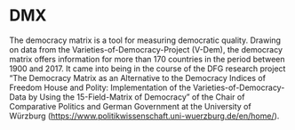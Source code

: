 # DMX

The democracy matrix is a tool for measuring democratic quality. Drawing on data from the Varieties-of-Democracy-Project (V-Dem), the democracy matrix offers information for more than 170 countries in the period between 1900 and 2017. It came into being in the course of the DFG research project “The Democracy Matrix as an Alternative to the Democracy Indices of Freedom House and Polity: Implementation of the Varieties-of-Democracy-Data by Using the 15-Field-Matrix of Democracy” of the Chair of Comparative Politics and German Government at the University of Würzburg (https://www.politikwissenschaft.uni-wuerzburg.de/en/home/).
